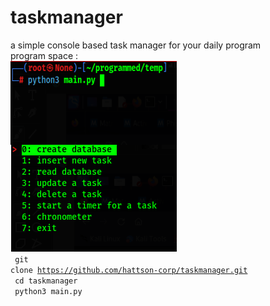 # taskmanager
a simple console based task manager for your daily program <br>
program space :<br>
<img src='/task_manager_pic.png'/>
<br>
<code> git clone https://github.com/hattson-corp/taskmanager.git</code><br>
<code> cd taskmanager</code><br>
<code> python3 main.py </code>
